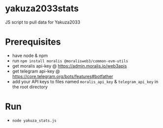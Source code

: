 # yakuza2033stats
JS script to pull data for Yakuza2033

# Prerequisites

* have node & npm
* run `npm install moralis @moralisweb3/common-evm-utils`
* get moralis api-key @ https://admin.moralis.io/web3apis
* get telegram api-key @ https://core.telegram.org/bots/features#botfather
* add your API keys to files named `moralis_api_key` & `telegram_api_key` in the root directory

# Run

* `node yakuza_stats.js`
